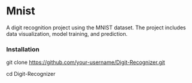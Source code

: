 # Mnist
A digit recognition project using the MNIST dataset. The project includes data visualization, model training, and prediction.

### Installation
git clone https://github.com/your-username/Digit-Recognizer.git

cd Digit-Recognizer
